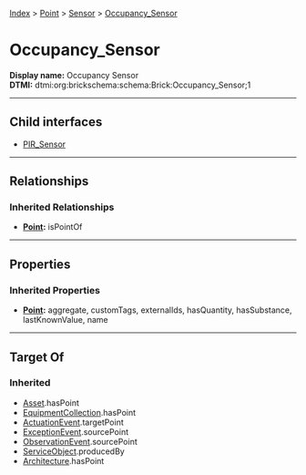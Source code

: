 [Index](../../../index.md) > [Point](../../Point.md) > [Sensor](../Sensor.md) > [Occupancy_Sensor](#)
# Occupancy_Sensor

**Display name:** Occupancy Sensor<br />
**DTMI:** dtmi:org:brickschema:schema:Brick:Occupancy_Sensor;1

---

## Child interfaces
* [PIR_Sensor](PIR_Sensor.md)

---

## Relationships

### Inherited Relationships
* **[Point](../../Point.md):** isPointOf

---

## Properties

### Inherited Properties
* **[Point](../../Point.md):** aggregate, customTags, externalIds, hasQuantity, hasSubstance, lastKnownValue, name

---

## Target Of
### Inherited
* [Asset](../../../Asset/Asset.md).hasPoint
* [EquipmentCollection](../../../Collection/EquipmentCollection.md).hasPoint
* [ActuationEvent](../../../Event/PointEvent/ActuationEvent.md).targetPoint
* [ExceptionEvent](../../../Event/PointEvent/ExceptionEvent.md).sourcePoint
* [ObservationEvent](../../../Event/PointEvent/ObservationEvent.md).sourcePoint
* [ServiceObject](../../../Information/ServiceObject/ServiceObject.md).producedBy
* [Architecture](../../../Space/Architecture/Architecture.md).hasPoint
